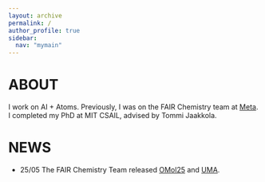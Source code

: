 ```yaml
---
layout: archive
permalink: /
author_profile: true
sidebar:
  nav: "mymain"
---
```


<h1>ABOUT</h1>

I work on AI + Atoms. Previously, I was on the FAIR Chemistry team at [Meta](https://ai.meta.com/research). I completed my PhD at MIT CSAIL, advised by <a style="text-decoration:none" href="https://people.csail.mit.edu/tommi/tommi.html">Tommi Jaakkola.

<h1>NEWS</h1>

- 25/05 The FAIR Chemistry Team released [OMol25](https://huggingface.co/facebook/OMol25) and [UMA](https://huggingface.co/facebook/UMA).